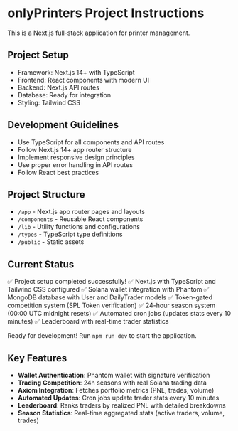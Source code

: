 # onlyPrinters Project Instructions

This is a Next.js full-stack application for printer management.

## Project Setup
- Framework: Next.js 14+ with TypeScript
- Frontend: React components with modern UI
- Backend: Next.js API routes
- Database: Ready for integration
- Styling: Tailwind CSS

## Development Guidelines
- Use TypeScript for all components and API routes
- Follow Next.js 14+ app router structure
- Implement responsive design principles
- Use proper error handling in API routes
- Follow React best practices

## Project Structure
- `/app` - Next.js app router pages and layouts
- `/components` - Reusable React components
- `/lib` - Utility functions and configurations
- `/types` - TypeScript type definitions
- `/public` - Static assets

## Current Status
✅ Project setup completed successfully!
✅ Next.js with TypeScript and Tailwind CSS configured
✅ Solana wallet integration with Phantom
✅ MongoDB database with User and DailyTrader models
✅ Token-gated competition system (SPL Token verification)
✅ 24-hour season system (00:00 UTC midnight resets)
✅ Automated cron jobs (updates stats every 10 minutes)
✅ Leaderboard with real-time trader statistics

Ready for development! Run `npm run dev` to start the application.

## Key Features
- **Wallet Authentication**: Phantom wallet with signature verification
- **Trading Competition**: 24h seasons with real Solana trading data
- **Axiom Integration**: Fetches portfolio metrics (PNL, trades, volume)
- **Automated Updates**: Cron jobs update trader stats every 10 minutes
- **Leaderboard**: Ranks traders by realized PNL with detailed breakdowns
- **Season Statistics**: Real-time aggregated stats (active traders, volume, trades)
